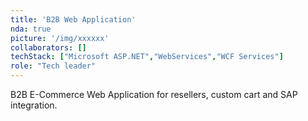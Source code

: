 ```yaml
---
title: 'B2B Web Application'
nda: true
picture: '/img/xxxxxx'
collaborators: []
techStack: ["Microsoft ASP.NET","WebServices","WCF Services"]
role: "Tech leader"
---
```


B2B E-Commerce Web Application for resellers, custom cart and SAP integration. 
